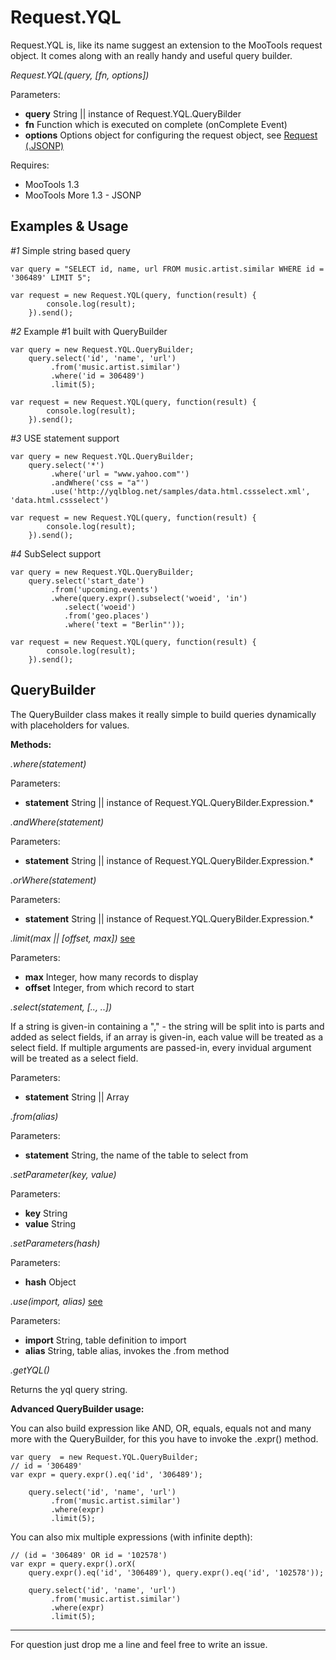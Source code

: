 Request.YQL
=================

Request.YQL is, like its name suggest an extension to the MooTools request object. It comes along with an really handy and useful query builder.


*Request.YQL(query, [fn, options])*

Parameters:

  - **query** String || instance of Request.YQL.QueryBilder
  - **fn** Function which is executed on complete (onComplete Event)
  - **options** Options object for configuring the request object, see [Request (.JSONP)][1]  

Requires:

  - MooTools 1.3
  - MooTools More 1.3 - JSONP 

Examples & Usage
--------

*#1* Simple string based query

    var query = "SELECT id, name, url FROM music.artist.similar WHERE id = '306489' LIMIT 5";
    
    var request = new Request.YQL(query, function(result) {
            console.log(result);
        }).send();


*#2* Example #1 built with QueryBuilder

    var query = new Request.YQL.QueryBuilder;
        query.select('id', 'name', 'url')
             .from('music.artist.similar')
             .where('id = 306489')
             .limit(5);
              
    var request = new Request.YQL(query, function(result) {
            console.log(result);
        }).send();   


*#3* USE statement support

    var query = new Request.YQL.QueryBuilder;
        query.select('*')
             .where('url = "www.yahoo.com"')
             .andWhere('css = "a"')
             .use('http://yqlblog.net/samples/data.html.cssselect.xml', 'data.html.cssselect')
              
    var request = new Request.YQL(query, function(result) {
            console.log(result);
        }).send(); 

*#4* SubSelect support

    var query = new Request.YQL.QueryBuilder;
        query.select('start_date')
             .from('upcoming.events')
             .where(query.expr().subselect('woeid', 'in')
                .select('woeid')
                .from('geo.places')
                .where('text = "Berlin"'));
              
    var request = new Request.YQL(query, function(result) {
            console.log(result);
        }).send();  


QueryBuilder
------------

The QueryBuilder class makes it really simple to build queries dynamically with placeholders for values.

**Methods:**

*.where(statement)*

Parameters:

  - **statement** String || instance of Request.YQL.QueryBilder.Expression.*

*.andWhere(statement)*

Parameters:

  - **statement** String || instance of Request.YQL.QueryBilder.Expression.*


*.orWhere(statement)*

Parameters:

  - **statement** String || instance of Request.YQL.QueryBilder.Expression.*

*.limit(max || [offset, max])* [see][2]

Parameters:

  - **max** Integer, how many records to display
  - **offset** Integer, from which record to start

*.select(statement, [.., ..])*


If a string is given-in containing a "," - the string will be split into is parts and added as select fields, if an array is given-in, each value will be treated as a select field. If multiple arguments are passed-in, every invidual argument will be treated as a select field.

Parameters:

  - **statement** String || Array


*.from(alias)*

Parameters:

  - **statement** String, the name of the table to select from


*.setParameter(key, value)*

Parameters:

  - **key** String
  - **value** String

*.setParameters(hash)*

Parameters:

  - **hash** Object

*.use(import, alias)* [see][3]

Parameters:

  - **import** String, table definition to import
  - **alias** String, table alias, invokes the .from method

*.getYQL()*

Returns the yql query string.


**Advanced QueryBuilder usage:**

You can also build expression like AND, OR, equals, equals not and many more with the QueryBuilder, for this you have to invoke the .expr() method.

    var query  = new Request.YQL.QueryBuilder;
    // id = '306489'
    var expr = query.expr().eq('id', '306489'); 

        query.select('id', 'name', 'url')
             .from('music.artist.similar')
             .where(expr)
             .limit(5);

You can also mix multiple expressions (with infinite depth):

    // (id = '306489' OR id = '102578')
    var expr = query.expr().orX(
        query.expr().eq('id', '306489'), query.expr().eq('id', '102578')); 

        query.select('id', 'name', 'url')
             .from('music.artist.similar')
             .where(expr)
             .limit(5);

----

For question just drop me a line and feel free to write an issue.


  [1]: http://mootools.net/docs/more/Request/Request.JSONP
  [2]: http://php.about.com/od/mysqlcommands/g/Limit_sql.htm
  [3]: http://developer.yahoo.com/yql/guide/yql-opentables-import.html